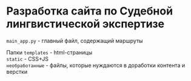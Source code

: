 # Разработка сайта по Судебной лингвистической экспертизе
`main_app.py` - главный файл, содержащий маршруты  

Папки
`templates` - html-страницы  
`static` - CSS+JS  
`необработанные` - файлы, которые нуждаются в доработки контента и верстки
